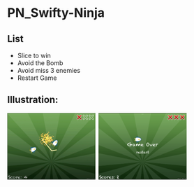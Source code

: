 # PN_Swifty-Ninja

## List
+ Slice to win
+ Avoid the Bomb
+ Avoid miss 3 enemies
+ Restart Game


## Illustration:

<img src="image_2022-01-04_215251.png" alt="pic-1" width="40%"/>&nbsp;
<img src="image_2022-01-04_215601.png" alt="pic-2" width="40%"/>
<br/>
